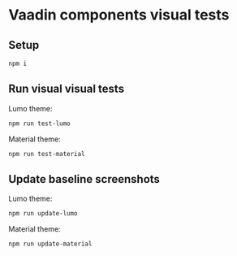 # Vaadin components visual tests

## Setup

```sh
npm i
```

## Run visual visual tests

Lumo theme:

```sh
npm run test-lumo
```

Material theme:

```sh
npm run test-material
```

## Update baseline screenshots

Lumo theme:

```sh
npm run update-lumo
```

Material theme:

```sh
npm run update-material
```

